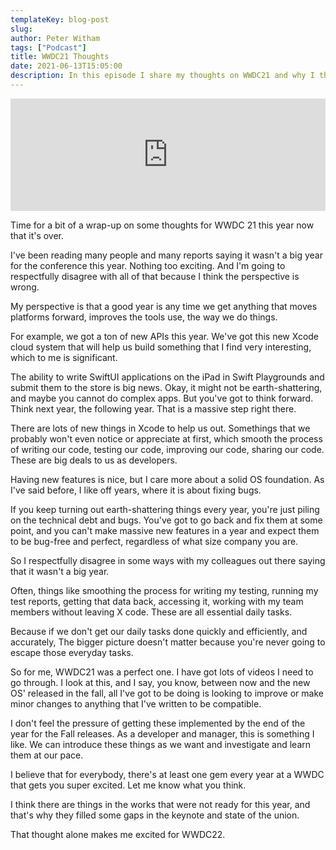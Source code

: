 ```yaml
---
templateKey: blog-post
slug:
author: Peter Witham
tags: ["Podcast"]
title: WWDC21 Thoughts
date: 2021-06-13T15:05:00
description: In this episode I share my thoughts on WWDC21 and why I think it was bigger than it appeared.
---
```


<iframe width="100%" height="180" frameborder="no" scrolling="no" seamless src="https://share.transistor.fm/e/c6dbb2ec/dark"></iframe>

Time for a bit of a wrap-up on some thoughts for WWDC 21 this year now that it's over.

I've been reading many people and many reports saying it wasn't a big year for the conference this year. Nothing too exciting. And I'm going to respectfully disagree with all of that because I think the perspective is wrong.

My perspective is that a good year is any time we get anything that moves platforms forward, improves the tools use, the way we do things.

For example, we got a ton of new APIs this year. We've got this new Xcode cloud system that will help us build something that I find very interesting, which to me is significant.

The ability to write SwiftUI applications on the iPad in Swift Playgrounds and submit them to the store is big news. Okay, it might not be earth-shattering, and maybe you cannot do complex apps. But you've got to think forward. Think next year, the following year. That is a massive step right there.

There are lots of new things in Xcode to help us out. Somethings that we probably won't even notice or appreciate at first, which smooth the process of writing our code, testing our code, improving our code, sharing our code. These are big deals to us as developers.

Having new features is nice, but I care more about a solid OS foundation. As I've said before, I like off years, where it is about fixing bugs.

If you keep turning out earth-shattering things every year, you're just piling on the technical debt and bugs. You've got to go back and fix them at some point, and you can't make massive new features in a year and expect them to be bug-free and perfect, regardless of what size company you are.

So I respectfully disagree in some ways with my colleagues out there saying that it wasn't a big year.

Often, things like smoothing the process for writing my testing, running my test reports, getting that data back, accessing it, working with my team members without leaving X code. These are all essential daily tasks.

Because if we don't get our daily tasks done quickly and efficiently, and accurately, The bigger picture doesn't matter because you're never going to escape those everyday tasks.

So for me, WWDC21 was a perfect one. I have got lots of videos I need to go through. I look at this, and I say, you know, between now and the new OS' released in the fall, all I've got to be doing is looking to improve or make minor changes to anything that I've written to be compatible.

I don't feel the pressure of getting these implemented by the end of the year for the Fall releases. As a developer and manager, this is something I like. We can introduce these things as we want and investigate and learn them at our pace.

I believe that for everybody, there's at least one gem every year at a WWDC that gets you super excited. Let me know what you think.

I think there are things in the works that were not ready for this year, and that's why they filled some gaps in the keynote and state of the union.

That thought alone makes me excited for WWDC22.
